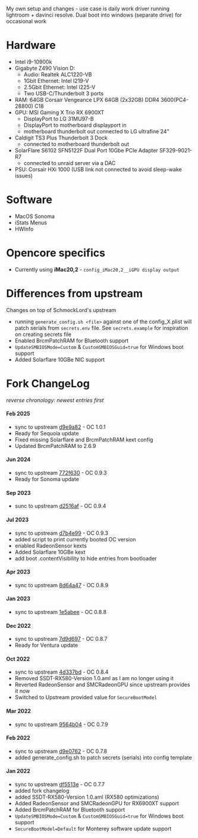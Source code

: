 My own setup and changes - use case is daily work driver running lightroom + davinci resolve. Dual boot into windows (separate drive) for occasional work

# Hardware
- Intel i9-10900k
- Gigabyte Z490 Vision D:
	- Audio: Realtek ALC1220-VB
	- 1Gbit Ethernet: Intel I219-V
	- 2.5Gbit Ethernet: Intel I225-V
	- Two USB-C/Thunderbolt 3 ports
- RAM: 64GB Corsair Vengeance LPX 64GB (2x32GB) DDR4 3600(PC4-28800) C18
- GPU: MSI Gaming X Trio RX 6900XT
  - DisplayPort to LG 31MU97-B
  - DisplayPort to motherboard displayport in
  - motherboard thunderbolt out connected to LG ultrafine 24"
- Caldigit TS3 Plus Thunderbolt 3 Dock
  - connected to motherboard thunderbolt out
- SolarFlare S6102 SFN5122F Dual Port 10Gbe PCIe Adapter SF329-9021-R7 
  - connected to unraid server via a DAC
- PSU: Corsair HXi 1000 (USB link not connected to avoid sleep-wake issues)

# Software
- MacOS Sonoma
- iStats Menus
- HWInfo

# Opencore specifics
- Currently using **iMac20,2** - `config_iMac20,2__iGPU display output`

# Differences from upstream

Changes on top of SchmockLord's upstream

- running `generate_config.sh <file>` against one of the config_X.plist will patch serials from `secrets.env` file. See `secrets.example` for inspiration on creating secrets file
- Enabled BrcmPatchRAM for Bluetooth support
- `UpdateSMBIOSMode=Custom` & `CustomSMBIOSGuid=true` for Windows boot support
- Added Solarflare 10GBe NIC support

# Fork ChangeLog

_reverse chronology: newest entries first_

#### Feb 2025
- sync to upstream [d9e9a82](https://github.com/SchmockLord/Hackintosh-Intel-i9-10900k-Gigabyte-Z490-Vision-D/tree/d9e9a828662f77c7efb6cdbd5d76f27c4c13cc65) - OC 1.0.1
- Ready for Sequoia update
- Fixed missing Solarflare and BrcmPatchRAM kext config
- Updated BrcmPatchRAM to 2.6.9

#### Jun 2024
- sync to upstream [772f630](https://github.com/SchmockLord/Hackintosh-Intel-i9-10900k-Gigabyte-Z490-Vision-D/tree/772f63027c796914b37a59e5a969b18a09a78f9b) - OC 0.9.3
- Ready for Sonoma update

#### Sep 2023
- sunc to upstream [d2516af](https://github.com/SchmockLord/Hackintosh-Intel-i9-10900k-Gigabyte-Z490-Vision-D/tree/d2516afe348fca76a2f11d7c53e5692ba3648097) - OC 0.9.4

#### Jul 2023
- sync to upstream [d7b4e99](https://github.com/SchmockLord/Hackintosh-Intel-i9-10900k-Gigabyte-Z490-Vision-D/tree/d7b4e999bed6e7d1c84e14ab19b614e5633cd6db) - OC 0.9.3
- added script to print currently booted OC version
- enabled RadeonSensor kexts
- Added Solarflare 10GBe kext
- add boot .contentVisibility to hide entries from bootloader

#### Apr 2023
- sync to upstream [8d64a47](https://github.com/SchmockLord/Hackintosh-Intel-i9-10900k-Gigabyte-Z490-Vision-D/tree/8d64a476cf58d902f9e38d76bfee4e5fb56db852) - OC 0.8.9

#### Jan 2023
- sync to upstream [1e5abee](https://github.com/SchmockLord/Hackintosh-Intel-i9-10900k-Gigabyte-Z490-Vision-D/tree/1e5abee05fd715b629caf4399089e65e29df9b22) - OC 0.8.8

#### Dec 2022
- sync to upstream [7d9d697](https://github.com/SchmockLord/Hackintosh-Intel-i9-10900k-Gigabyte-Z490-Vision-D/tree/7d9d69783ea8305c98457e5339981319e00b99d6) - OC 0.8.7
- Ready for Ventura update

#### Oct 2022
- sync to upstream [4d337bd](https://github.com/SchmockLord/Hackintosh-Intel-i9-10900k-Gigabyte-Z490-Vision-D/tree/4d337bdab756ad6b97c9943d937fdd573978458f) - OC 0.8.4
- Removed SSDT-RX580-Version 1.0.aml as I am no longer using it
- Reverted RadeonSensor and SMCRadeonGPU since upstream provides it now
- Switched to Upstream provided value for `SecureBootModel`

#### Mar 2022
- sync to upstream [9564b04](https://github.com/SchmockLord/Hackintosh-Intel-i9-10900k-Gigabyte-Z490-Vision-D/tree/9564b0404ce24c19e4c687f097fd4db5dfabb4b0) - OC 0.7.9

#### Feb 2022
- sync to upstream [d9e0762](https://github.com/SchmockLord/Hackintosh-Intel-i9-10900k-Gigabyte-Z490-Vision-D/tree/d9e07621cda13c18d292533f2941084843113ef9) - OC 0.7.8
- added generate_config.sh to patch secrets (serials) into config template

#### Jan 2022
- sync to upstream [df5513e](https://github.com/SchmockLord/Hackintosh-Intel-i9-10900k-Gigabyte-Z490-Vision-D/tree/df5513e1811da6849e543b1381786edf9f425de4) - OC 0.7.7
- added fork changelog
- added SSDT-RX580-Version 1.0.aml (RX580 optimizations)
- Added RadeonSensor and SMCRadeonGPU for RX6900XT support
- Added BrcmPatchRAM for Bluetooth support
- `UpdateSMBIOSMode=Custom` & `CustomSMBIOSGuid=true` for Windows boot support
- `SecureBootModel=Default` for Monterey software update support
